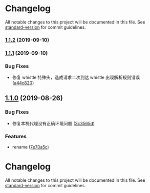 # Changelog

All notable changes to this project will be documented in this file. See [standard-version](https://github.com/conventional-changelog/standard-version) for commit guidelines.

### [1.1.2](https://github.com/hxfdarling/nohost-proxy/compare/v1.1.1...v1.1.2) (2019-09-10)

### [1.1.1](https://github.com/hxfdarling/nohost-proxy/compare/v1.1.0...v1.1.1) (2019-09-10)

### Bug Fixes

- 修复 whistle 特殊头，造成请求二次到达 whistle 出现解析规则错误 ([a44c820](https://github.com/hxfdarling/nohost-proxy/commit/a44c820))

## [1.1.0](https://github.com/hxfdarling/nohost-proxy/compare/v1.0.3...v1.1.0) (2019-08-26)

### Bug Fixes

- 修复本机代理没有正确环境问题 ([3c3565d](https://github.com/hxfdarling/nohost-proxy/commit/3c3565d))

### Features

- rename ([7e70a5c](https://github.com/hxfdarling/nohost-proxy/commit/7e70a5c))

# Changelog

All notable changes to this project will be documented in this file. See [standard-version](https://github.com/conventional-changelog/standard-version) for commit guidelines.
